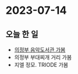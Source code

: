 # 2023-07-14

## 오늘 한 일
* [의정부 음악도서관 가봄](../../projects/hobbies/photographer/2023-07-14)
* 의정부 부대찌개 거리 가봄
* 지엘 정모. TRIODE 가봄
 